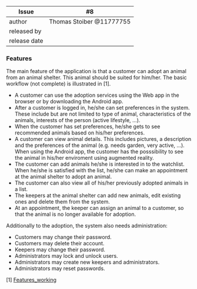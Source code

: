 | Issue | #8 |
| ----- | -- |
| author | Thomas Stoiber @11777755|
| released by |  |
| release date | |

### Features

The main feature of the application is that a customer can adopt an animal from an animal shelter. This animal should be suited for him/her. The basic workflow (not complete) is illustrated in \[1\].

 * A customer can use the adoption services using the Web app in the browser or by downloading the Android app.
 * After a customer is logged in, he/she can set preferences in the system. These include but are not limited to type of animal, characteristics of the animals, interests of the person (active lifestyle, ...).
 * When the customer has set preferences, he/she gets to see recommended animals based on his/her preferences.
 * A customer can view animal details. This includes pictures, a description and the preferences of the animal (e.g. needs garden, very active, ...). When using the Android app, the customer has the posssibility to see the animal in his/her enviroment using augmented reality.
 * The customer can add animals he/she is interested in to the watchlist. When he/she is satisfied with the list, he/she can make an appointment at the animal shelter to adopt an animal.
 * The customer can also view all of his/her previously adopted animals in a list.
 * The keepers at the animal shelter can add new animals, edit existing ones and delete them from the system.
 * At an appointment, the keeper can assign an animal to a customer, so that the animal is no longer available for adoption.

Additionally to the adoption, the system also needs administration:
- Customers may change their password.
- Customers may delete their account.
- Keepers may change their password.
- Administrators may lock and unlock users.
- Administrators may create new keepers and administrators.
- Administrators may reset passwords.

\[1\] [Features_working](uploads/3dc21e398e07a9cf8dd7771054e514e1/Features_working.png)
